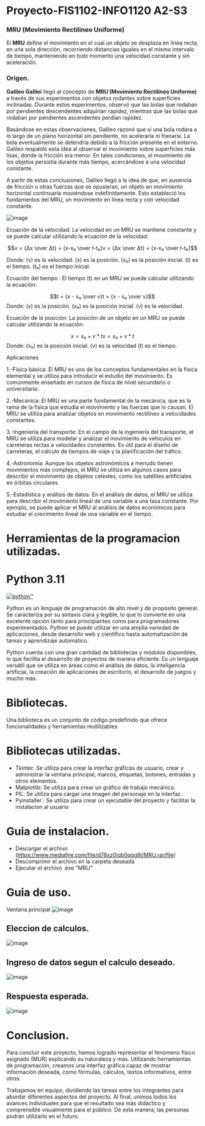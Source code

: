 # Proyecto-FIS1102-INFO1120 A2-S3
### MRU (Movimiento Rectilineo Uniforme)

El **MRU** define el movimiento en el cual un objeto se desplaza en línea recta, en una sola dirección, recorriendo distancias iguales en el mismo intervalo de tiempo, manteniendo en todo momento una velocidad constante y sin aceleración.

### Origen.
  
**Galileo Galilei** llegó al concepto de **MRU (Movimiento Rectilíneo Uniforme)** a través de sus experimentos con objetos rodantes sobre superficies inclinadas. Durante estos experimentos, observó que las bolas que rodaban por pendientes descendentes adquirían rapidez, mientras que las bolas que rodaban por pendientes ascendentes perdían rapidez.

Basándose en estas observaciones, Galileo razonó que si una bola rodara a lo largo de un plano horizontal sin pendiente, no aceleraría ni frenaría. La bola eventualmente se detendría debido a la fricción presente en el entorno. Galileo respaldó esta idea al observar el movimiento sobre superficies más lisas, donde la fricción era menor. En tales condiciones, el movimiento de los objetos persistía durante más tiempo, acercándose a una velocidad constante.

A partir de estas conclusiones, Galileo llegó a la idea de que, en ausencia de fricción u otras fuerzas que se opusieran, un objeto en movimiento horizontal continuaría moviéndose indefinidamente. Esto estableció los fundamentos del MRU, un movimiento en línea recta y con velocidad constante.

![image](https://github.com/cchelooo/Eva-Transdisciplinar-2023-A2-S3/assets/129316732/c2521d52-85f1-4781-b8ef-e0e9d35bab12)




Ecuación de la velocidad: La velocidad en un MRU se mantiene constante y se puede calcular utilizando la ecuación de la velocidad:

$$v = {Δx \over  Δt} = {x-x₀ \over t-t₀}v = {Δx \over  Δt} = {x-x₀ \over t-t₀}$$

Donde:
\(v\) es la velocidad.
\(x\) es la posición.
\(x₀\) es la posición inicial.
\(t\) es el tiempo.
\(t₀\) es el tiempo inicial.

Ecuación del tiempo : El tiempo (t) en un MRU se puede calcular utilizando la ecuación:

$$t = {x - x₀ \over  v}t = {x - x₀ \over  v}$$
Donde:
\(x\) es la posición.
\(x₀\) es la posición inicial.
\(v\) es la velocidad.

Ecuación de la posición: La posición de un objeto en un MRU se puede calcular utilizando la ecuación:


$$x = x₀ + v * tx = x₀ + v * t$$
Donde:
\(x₀\) es la posición inicial.
\(v\) es la velocidad
\(t\) es el tiempo.


Aplicaciones

1.-Física básica: El MRU es uno de los conceptos fundamentales en la física elemental y se utiliza para introducir el estudio del movimiento. Es comúnmente enseñado en cursos de física de nivel secundario o universitario. 


2.-Mecánica: El MRU es una parte fundamental de la mecánica, que es la rama de la física que estudia el movimiento y las fuerzas que lo causan. El MRU se utiliza para analizar objetos en movimiento rectilíneo a velocidades constantes. 


3.-Ingeniería del transporte: En el campo de la ingeniería del transporte, el MRU se utiliza para modelar y analizar el movimiento de vehículos en carreteras rectas a velocidades constantes. Es útil para el diseño de carreteras, el cálculo de tiempos de viaje y la planificación del tráfico. 


4.-Astronomía: Aunque los objetos astronómicos a menudo tienen movimientos más complejos, el MRU se utiliza en algunos casos para describir el movimiento de objetos celestes, como los satélites artificiales en órbitas circulares. 


5.-Estadística y análisis de datos: En el análisis de datos, el MRU se utiliza para describir el movimiento lineal de una variable a una tasa constante. Por ejemplo, se puede aplicar el MRU al análisis de datos económicos para estudiar el crecimiento lineal de una variable en el tiempo. 

# Herramientas de la programacion utilizadas.

# Python 3.11
[![python™](https://www.python.org/static/img/python-logo@2x.png)](https://www.python.org/)

Python es un lenguaje de programación de alto nivel y de propósito general. Se caracteriza por su sintaxis clara y legible, lo que lo convierte en una excelente opción tanto para principiantes como para programadores experimentados. Python se puede utilizar en una amplia variedad de aplicaciones, desde desarrollo web y científico hasta automatización de tareas y aprendizaje automático.

Python cuenta con una gran cantidad de bibliotecas y módulos disponibles, lo que facilita el desarrollo de proyectos de manera eficiente. Es un lenguaje versátil que se utiliza en áreas como el análisis de datos, la inteligencia artificial, la creación de aplicaciones de escritorio, el desarrollo de juegos y mucho más.

# Bibliotecas.

Una biblioteca es un conjunto de código predefinido que ofrece funcionalidades y herramientas reutilizables

# Bibliotecas utilizadas.

- Tkinter: Se utiliza para crear la interfaz gráficas de usuario, crear y administrar la ventana principal, marcos, etiquetas, botones, entradas y otros elementos.
- Matplotlib: Se utiliza para crear un gráfico de trabajo mecánico.
- PIL: Se utiliza para cargar una imagen del personaje en la interfaz.
- Pyinstaller : Se utiliza para crear un ejecutable del proyecto y facilitar la instalacion al usuario


# Guia de instalacion.
- Descargar el archivo (https://www.mediafire.com/file/d78xz0iqb0qgg9i/MRU.rar/file)
- Descomprimir el archivo en la carpeta deseada
- Ejecutar el archivo .exe "MRU"

# Guia de uso.
Ventana principal
![image](https://github.com/cchelooo/Eva-Transdisciplinar-2023-A2-S3/assets/129316732/e10254ab-65cd-4628-9033-f8a7cc3004ab)

## Eleccion de calculos.


![image](https://github.com/cchelooo/Eva-Transdisciplinar-2023-A2-S3/assets/129316732/508425c2-5100-4758-9cf0-ae1de8363cb0)

## Ingreso de datos segun el calculo deseado.

![image](https://github.com/cchelooo/Eva-Transdisciplinar-2023-A2-S3/assets/129316732/c145839f-9946-433b-a1d6-f7e2268fef34)

## Respuesta esperada.

![image](https://github.com/cchelooo/Eva-Transdisciplinar-2023-A2-S3/assets/129316732/9030b326-f750-43c3-9f7e-f3dc2e2f6452)


# Conclusion.
Para concluir este proyecto, hemos logrado representar el fenómeno físico asignado (MUR) explicando su naturaleza y más. Utilizando herramientas de programación, creamos una interfaz gráfica capaz de mostrar información deseada, como fórmulas, cálculos, textos informativos, entre otros.

Trabajamos en equipo, dividiendo las tareas entre los integrantes para abordar diferentes aspectos del proyecto. Al final, unimos todos los avances individuales para que el resultado sea más didáctico y comprensible visualmente para el público. De esta manera, las personas podrán utilizarlo en el futuro.
